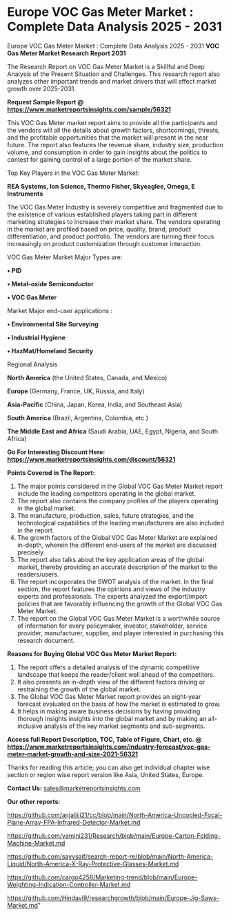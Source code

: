 # Europe VOC Gas Meter Market : Complete Data Analysis 2025 - 2031
Europe VOC Gas Meter Market : Complete Data Analysis 2025 - 2031
<strong>VOC Gas Meter Market Research Report 2031</strong>

The Research Report on VOC Gas Meter Market is a Skillful and Deep Analysis of the Present Situation and Challenges. This research report also analyzes other important trends and market drivers that will affect market growth over 2025-2031.

<strong>Request Sample Report @ <a href=https://www.marketreportsinsights.com/sample/56321>https://www.marketreportsinsights.com/sample/56321</a></strong>

This VOC Gas Meter market report aims to provide all the participants and the vendors will all the details about growth factors, shortcomings, threats, and the profitable opportunities that the market will present in the near future. The report also features the revenue share, industry size, production volume, and consumption in order to gain insights about the politics to contest for gaining control of a large portion of the market share.

Top Key Players in the VOC Gas Meter Market:

<strong>REA Systems, Ion Science, Thermo Fisher, Skyeaglee, Omega, E Instruments</strong>

The VOC Gas Meter Industry is severely competitive and fragmented due to the existence of various established players taking part in different marketing strategies to increase their market share. The vendors operating in the market are profiled based on price, quality, brand, product differentiation, and product portfolio. The vendors are turning their focus increasingly on product customization through customer interaction.

VOC Gas Meter Market Major Types are:

<strong>• PID

• Metal-oxide Semiconductor

• VOC Gas Meter</strong>

Market Major end-user applications :

<strong>• Environmental Site Surveying

• Industrial Hygiene

• HazMat/Homeland Security</strong>

Regional Analysis

</u><strong><b>North America</b></strong> (the United States, Canada, and Mexico)

<strong><b>Europe </b></strong>(Germany, France, UK, Russia, and Italy)

<strong><b>Asia-Pacific</b></strong> (China, Japan, Korea, India, and Southeast Asia)

<strong><b>South America</b></strong> (Brazil, Argentina, Colombia, etc.)

<strong><b>The Middle East and Africa</b></strong> (Saudi Arabia, UAE, Egypt, Nigeria, and South Africa)

<strong>Go For Interesting Discount Here: <a href=https://www.marketreportsinsights.com/discount/56321>https://www.marketreportsinsights.com/discount/56321</a></strong>

<strong>Points Covered in The Report:</strong>
<ol>
  <li>The major points considered in the Global VOC Gas Meter Market report include the leading competitors operating in the global market.</li>
  <li>The report also contains the company profiles of the players operating in the global market.</li>
  <li>The manufacture, production, sales, future strategies, and the technological capabilities of the leading manufacturers are also included in the report.</li>
  <li>The growth factors of the Global VOC Gas Meter Market are explained in-depth, wherein the different end-users of the market are discussed precisely.</li>
  <li>The report also talks about the key application areas of the global market, thereby providing an accurate description of the market to the readers/users.</li>
  <li>The report incorporates the SWOT analysis of the market. In the final section, the report features the opinions and views of the industry experts and professionals. The experts analyzed the export/import policies that are favorably influencing the growth of the Global VOC Gas Meter Market.</li>
  <li>The report on the Global VOC Gas Meter Market is a worthwhile source of information for every policymaker, investor, stakeholder, service provider, manufacturer, supplier, and player interested in purchasing this research document.</li>
</ol>
<strong>Reasons for Buying Global VOC Gas Meter Market Report:</strong>

<ol>
  <li>The report offers a detailed analysis of the dynamic competitive landscape that keeps the reader/client well ahead of the competitors.</li>
  <li>It also presents an in-depth view of the different factors driving or restraining the growth of the global market.</li>
  <li>The Global VOC Gas Meter Market report provides an eight-year forecast evaluated on the basis of how the market is estimated to grow.</li>
  <li>It helps in making aware business decisions by having providing thorough insights insights into the global market and by making an all-inclusive analysis of the key market segments and sub-segments.</li>
</ol>
<strong>Access full Report Description, TOC, Table of Figure, Chart, etc. @ <a href=https://www.marketreportsinsights.com/industry-forecast/voc-gas-meter-market-growth-and-size-2021-56321>https://www.marketreportsinsights.com/industry-forecast/voc-gas-meter-market-growth-and-size-2021-56321</a></strong>


Thanks for reading this article; you can also get individual chapter wise section or region wise report version like Asia, United States, Europe.

<strong>Contact Us:</strong>
sales@marketreportsinsights.com

<strong>Our other reports:</strong>

<a href=https://github.com/anjaliiii21/cc/blob/main/North-America-Uncooled-Focal-Plane-Array-FPA-Infrared-Detector-Market.md>https://github.com/anjaliiii21/cc/blob/main/North-America-Uncooled-Focal-Plane-Array-FPA-Infrared-Detector-Market.md</a>

<a href=https://github.com/yamini231/Research/blob/main/Europe-Carton-Folding-Machine-Market.md>https://github.com/yamini231/Research/blob/main/Europe-Carton-Folding-Machine-Market.md</a>

<a href=https://github.com/sayysaif/search-report-re/blob/main/North-America-Liquid/North-America-X-Ray-Protective-Glasses-Market.md>https://github.com/sayysaif/search-report-re/blob/main/North-America-Liquid/North-America-X-Ray-Protective-Glasses-Market.md</a>

<a href=https://github.com/cargo4256/Marketing-trend/blob/main/Europe-Weighting-Indication-Controller-Market.md>https://github.com/cargo4256/Marketing-trend/blob/main/Europe-Weighting-Indication-Controller-Market.md</a>

<a href=https://github.com/Hindavi9/researchgrowth/blob/main/Europe-Jig-Saws-Market.md>https://github.com/Hindavi9/researchgrowth/blob/main/Europe-Jig-Saws-Market.md</a>"
